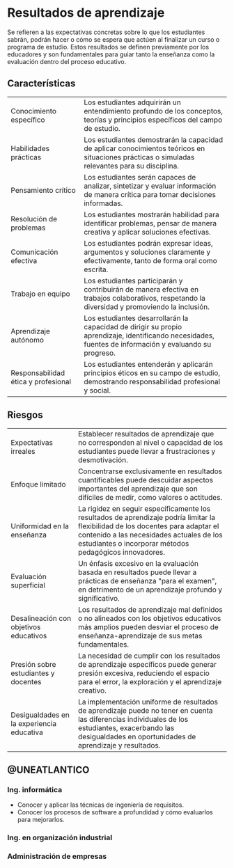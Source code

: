 # Resultados de aprendizaje

Se refieren a las expectativas concretas sobre lo que los estudiantes sabrán, podrán hacer o cómo se espera que actúen al finalizar un curso o programa de estudio. Estos resultados se definen previamente por los educadores y son fundamentales para guiar tanto la enseñanza como la evaluación dentro del proceso educativo.

## Características

|||
|-|-|
Conocimiento específico|Los estudiantes adquirirán un entendimiento profundo de los conceptos, teorías y principios específicos del campo de estudio.
Habilidades prácticas|Los estudiantes demostrarán la capacidad de aplicar conocimientos teóricos en situaciones prácticas o simuladas relevantes para su disciplina.
Pensamiento crítico|Los estudiantes serán capaces de analizar, sintetizar y evaluar información de manera crítica para tomar decisiones informadas.
Resolución de problemas|Los estudiantes mostrarán habilidad para identificar problemas, pensar de manera creativa y aplicar soluciones efectivas.
Comunicación efectiva|Los estudiantes podrán expresar ideas, argumentos y soluciones claramente y efectivamente, tanto de forma oral como escrita.
Trabajo en equipo|Los estudiantes participarán y contribuirán de manera efectiva en trabajos colaborativos, respetando la diversidad y promoviendo la inclusión.
Aprendizaje autónomo|Los estudiantes desarrollarán la capacidad de dirigir su propio aprendizaje, identificando necesidades, fuentes de información y evaluando su progreso.
Responsabilidad ética y profesional|Los estudiantes entenderán y aplicarán principios éticos en su campo de estudio, demostrando responsabilidad profesional y social.

## Riesgos

|||
|-|-|
Expectativas irreales|Establecer resultados de aprendizaje que no corresponden al nivel o capacidad de los estudiantes puede llevar a frustraciones y desmotivación.
Enfoque limitado|Concentrarse exclusivamente en resultados cuantificables puede descuidar aspectos importantes del aprendizaje que son difíciles de medir, como valores o actitudes.
Uniformidad en la enseñanza|La rigidez en seguir específicamente los resultados de aprendizaje podría limitar la flexibilidad de los docentes para adaptar el contenido a las necesidades actuales de los estudiantes o incorporar métodos pedagógicos innovadores.
Evaluación superficial|Un énfasis excesivo en la evaluación basada en resultados puede llevar a prácticas de enseñanza "para el examen", en detrimento de un aprendizaje profundo y significativo.
Desalineación con objetivos educativos|Los resultados de aprendizaje mal definidos o no alineados con los objetivos educativos más amplios pueden desviar el proceso de enseñanza-aprendizaje de sus metas fundamentales.
Presión sobre estudiantes y docentes|La necesidad de cumplir con los resultados de aprendizaje específicos puede generar presión excesiva, reduciendo el espacio para el error, la exploración y el aprendizaje creativo.
Desigualdades en la experiencia educativa|La implementación uniforme de resultados de aprendizaje puede no tener en cuenta las diferencias individuales de los estudiantes, exacerbando las desigualdades en oportunidades de aprendizaje y resultados.

## @UNEATLANTICO

### Ing. informática

- Conocer y aplicar las técnicas de ingeniería de requisitos.
- Conocer los procesos de software a profundidad y cómo evaluarlos para mejorarlos.

### Ing. en organización industrial

### Administración de empresas